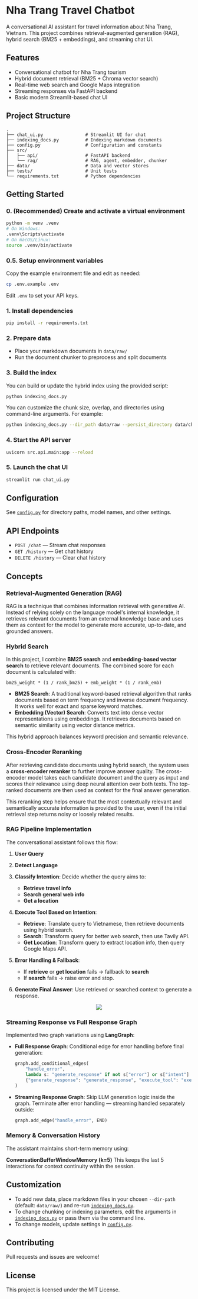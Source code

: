 # Nha Trang Travel Chatbot

A conversational AI assistant for travel information about Nha Trang, Vietnam. This project combines retrieval-augmented generation (RAG), hybrid search (BM25 + embeddings), and streaming chat UI.

## Features

- Conversational chatbot for Nha Trang tourism
- Hybrid document retrieval (BM25 + Chroma vector search)
- Real-time web search and Google Maps integration
- Streaming responses via FastAPI backend
- Basic modern Streamlit-based chat UI

## Project Structure

```
.
├── chat_ui.py                # Streamlit UI for chat
├── indexing_docs.py          # Indexing markdown documents
├── config.py                 # Configuration and constants
├── src/
│   ├── api/                  # FastAPI backend
│   └── rag/                  # RAG, agent, embedder, chunker
├── data/                     # Data and vector stores
├── tests/                    # Unit tests
└── requirements.txt          # Python dependencies
```

## Getting Started

### 0. (Recommended) Create and activate a virtual environment

```sh
python -m venv .venv
# On Windows:
.venv\Scripts\activate
# On macOS/Linux:
source .venv/bin/activate
```

### 0.5. Setup environment variables
Copy the example environment file and edit as needed:
```sh
cp .env.example .env
```
Edit `.env` to set your API keys.

### 1. Install dependencies

```sh
pip install -r requirements.txt
```

### 2. Prepare data

- Place your markdown documents in `data/raw/`
- Run the document chunker to preprocess and split documents

### 3. Build the index

You can build or update the hybrid index using the provided script:

```sh
python indexing_docs.py
```

You can customize the chunk size, overlap, and directories using command-line arguments.
For example:

```sh
python indexing_docs.py --dir_path data/raw --persist_directory data/chroma --bm25_directory data/bm25
```

### 4. Start the API server

```sh
uvicorn src.api.main:app --reload
```

### 5. Launch the chat UI

```sh
streamlit run chat_ui.py
```

## Configuration

See [`config.py`](config.py) for directory paths, model names, and other settings.

## API Endpoints

- `POST /chat` — Stream chat responses
- `GET /history` — Get chat history
- `DELETE /history` — Clear chat history

## Concepts

### Retrieval-Augmented Generation (RAG)

RAG is a technique that combines information retrieval with generative AI. Instead of relying solely on the language model's internal knowledge, it retrieves relevant documents from an external knowledge base and uses them as context for the model to generate more accurate, up-to-date, and grounded answers.


### Hybrid Search

In this project, I combine **BM25 search** and **embedding-based vector search** to retrieve relevant documents. The combined score for each document is calculated with:

```
bm25_weight * (1 / rank_bm25) + emb_weight * (1 / rank_emb)
```

* **BM25 Search**: A traditional keyword-based retrieval algorithm that ranks documents based on term frequency and inverse document frequency. It works well for exact and sparse keyword matches.
* **Embedding (Vector) Search**: Converts text into dense vector representations using embeddings. It retrieves documents based on semantic similarity using vector distance metrics.

This hybrid approach balances keyword precision and semantic relevance.


### Cross-Encoder Reranking

After retrieving candidate documents using hybrid search, the system uses a **cross-encoder reranker** to further improve answer quality. The cross-encoder model takes each candidate document and the query as input and scores their relevance using deep neural attention over both texts. The top-ranked documents are then used as context for the final answer generation.

This reranking step helps ensure that the most contextually relevant and semantically accurate information is provided to the user, even if the initial retrieval step returns noisy or loosely related results.


### RAG Pipeline Implementation

The conversational assistant follows this flow:

1. **User Query**

2. **Detect Language**

3. **Classify Intention**: Decide whether the query aims to:

   * **Retrieve travel info**
   * **Search general web info**
   * **Get a location**

4. **Execute Tool Based on Intention**:

   * **Retrieve**: Translate query to Vietnamese, then retrieve documents using hybrid search.
   * **Search**: Transform query for better web search, then use Tavily API.
   * **Get Location**: Transform query to extract location info, then query Google Maps API.

5. **Error Handling & Fallback**:

   * If **retrieve** or **get location** fails → fallback to **search**
   * If **search** fails → raise error and stop.

6. **Generate Final Answer**: Use retrieved or searched context to generate a response.

<p align="center">
  <img src="./state_graph.png">
</p>

### Streaming Response vs Full Response Graph

Implemented two graph variations using **LangGraph**:

- **Full Response Graph**:
  Conditional edge for error handling before final generation:

  ```python
  graph.add_conditional_edges(
      "handle_error",
      lambda s: "generate_response" if not s["error"] or s["intent"] == "search" else "execute_tool",
      {"generate_response": "generate_response", "execute_tool": "execute_tool"}
  )
  ```

- **Streaming Response Graph**:
  Skip LLM generation logic inside the graph. Terminate after error handling — streaming handled separately outside:

  ```python
  graph.add_edge("handle_error", END)
  ```


### Memory & Conversation History

The assistant maintains short-term memory using:

**ConversationBufferWindowMemory (k=5)**
This keeps the last 5 interactions for context continuity within the session.



## Customization

- To add new data, place markdown files in your chosen `--dir-path` (default: `data/raw/`) and re-run [`indexing_docs.py`](indexing_dodcs.py).
- To change chunking or indexing parameters, edit the arguments in [`indexing_docs.py`](indexing_dodcs.py) or pass them via the command line.
- To change models, update settings in [`config.py`](config.py).

## Contributing

Pull requests and issues are welcome!

## License

This project is licensed under the MIT License.
